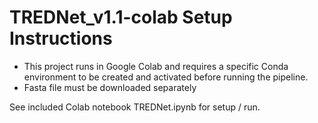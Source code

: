 # TREDNet_v1.1-colab Setup Instructions

- This project runs in Google Colab and requires a specific Conda environment to be created and activated before running the pipeline.
- Fasta file must be downloaded separately

See included Colab notebook TREDNet.ipynb for setup / run.
